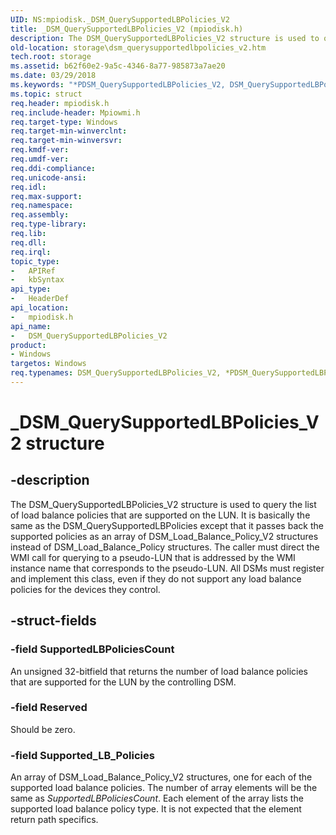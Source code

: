 ```yaml
---
UID: NS:mpiodisk._DSM_QuerySupportedLBPolicies_V2
title: _DSM_QuerySupportedLBPolicies_V2 (mpiodisk.h)
description: The DSM_QuerySupportedLBPolicies_V2 structure is used to query the list of load balance policies that are supported on the LUN.
old-location: storage\dsm_querysupportedlbpolicies_v2.htm
tech.root: storage
ms.assetid: b62f60e2-9a5c-4346-8a77-985873a7ae20
ms.date: 03/29/2018
ms.keywords: "*PDSM_QuerySupportedLBPolicies_V2, DSM_QuerySupportedLBPolicies_V2, DSM_QuerySupportedLBPolicies_V2 structure [Storage Devices], PDSM_QuerySupportedLBPolicies_V2, PDSM_QuerySupportedLBPolicies_V2 structure pointer [Storage Devices], _DSM_QuerySupportedLBPolicies_V2, mpiodisk/DSM_QuerySupportedLBPolicies_V2, mpiodisk/PDSM_QuerySupportedLBPolicies_V2, storage.dsm_querysupportedlbpolicies_v2, structs-scsibus_33717938-d010-4155-a87b-4fb94831315e.xml"
ms.topic: struct
req.header: mpiodisk.h
req.include-header: Mpiowmi.h
req.target-type: Windows
req.target-min-winverclnt: 
req.target-min-winversvr: 
req.kmdf-ver: 
req.umdf-ver: 
req.ddi-compliance: 
req.unicode-ansi: 
req.idl: 
req.max-support: 
req.namespace: 
req.assembly: 
req.type-library: 
req.lib: 
req.dll: 
req.irql: 
topic_type:
-	APIRef
-	kbSyntax
api_type:
-	HeaderDef
api_location:
-	mpiodisk.h
api_name:
-	DSM_QuerySupportedLBPolicies_V2
product:
- Windows
targetos: Windows
req.typenames: DSM_QuerySupportedLBPolicies_V2, *PDSM_QuerySupportedLBPolicies_V2
---
```


# _DSM_QuerySupportedLBPolicies_V2 structure


## -description


The DSM_QuerySupportedLBPolicies_V2 structure is used to query the list of load balance policies that are supported on the LUN. It is basically the same as the DSM_QuerySupportedLBPolicies except that it passes back the supported policies as an array of DSM_Load_Balance_Policy_V2 structures instead of DSM_Load_Balance_Policy structures. The caller must direct the WMI call for querying to a pseudo-LUN that is addressed by the WMI instance name that corresponds to the pseudo-LUN. All DSMs must register and implement this class, even if they do not support any load balance policies for the devices they control.


## -struct-fields




### -field SupportedLBPoliciesCount

An unsigned 32-bitfield that returns the number of load balance policies that are supported for the LUN by the controlling DSM.


### -field Reserved

Should be zero.


### -field Supported_LB_Policies

An array of DSM_Load_Balance_Policy_V2 structures, one for each of the supported load balance policies. The number of array elements will be the same as <i>SupportedLBPoliciesCount</i>. Each element of the array lists the supported load balance policy type. It is not expected that the element return path specifics.

